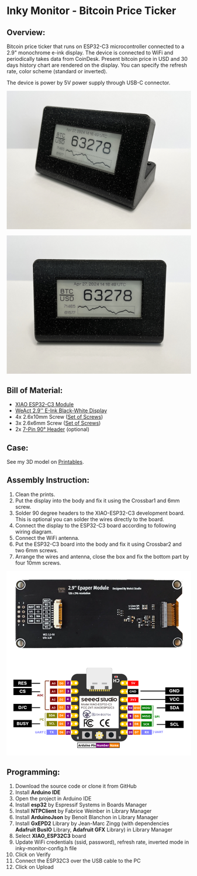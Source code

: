 # Inky Monitor - Bitcoin Price Ticker

## Overview:
Bitcoin price ticker that runs on ESP32-C3 microcontroller connected to a 2.9" monochrome e-ink display. The device is connected to WiFi and periodically takes data from CoinDesk. Present bitcoin price in USD and 30 days history chart are rendered on the display. You can specify the refresh rate, color scheme (standard or inverted).

The device is power by 5V power supply through USB-C connector.

![Inky Monitor](/images/IMG_7124.JPG)

![Inky Monitor](/images/IMG_7119.JPG)

## Bill of Material:

- [XIAO ESP32-C3 Module](https://s.click.aliexpress.com/e/_DdLF88J)
- [WeAct 2.9'' E-Ink Black-White Display](https://s.click.aliexpress.com/e/_DdcPZuF)
- 4x 2.6x10mm Screw ([Set of Screws](https://s.click.aliexpress.com/e/_Dlb471V))
- 3x 2.6x6mm Screw ([Set of Screws](https://s.click.aliexpress.com/e/_Dlb471V))
- 2x [7-Pin 90° Header](https://s.click.aliexpress.com/e/_DBxgWcf) (optional)

## Case:
See my 3D model on [Printables](https://www.printables.com/@mirabatek/models).

## Assembly Instruction:
1. Clean the prints.
2. Put the display into the body and fix it using the Crossbar1 and 6mm screw.
3. Solder 90 degree headers to the XIAO-ESP32-C3 development board. This is optional you can solder the wires directly to the board.
4. Connect the display to the ESP32-C3 board according to following wiring diagram.
5. Connect the WiFi antenna.
6. Put the ESP32-C3 board into the body and fix it using Crossbar2 and two 6mm screws.
7. Arrange the wires and antenna, close the box and fix the bottom part by four 10mm screws.

![Wiring](/images/Inky_Monitor_Schematic.png)

## Programming:
1. Download the source code or clone it from GitHub
2. Install **Arduino IDE**
3. Open the project in Arduino IDE
4. Install **esp32** by Espressif Systems in Boards Manager
5. Install **NTPClient** by Fabrice Weinber in Library Manager
6. Install **ArduinoJson** by Benoit Blanchon in Library Manager
7. Install **GxEPD2** Library by Jean-Marc Zingg (with dependencies **Adafruit BusIO** Library, **Adafruit GFX** Library) in Library Manager
8. Select **XIAO_ESP32C3** board
9. Update WiFi credentials (ssid, password), refresh rate, inverted mode in inky-monitor-config.h file
10. Click on Verify
11. Connect the ESP32C3 over the USB cable to the PC
12. Click on Upload